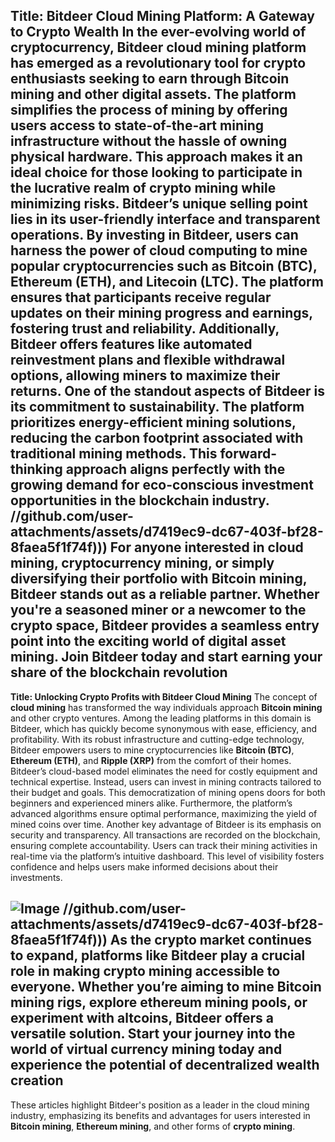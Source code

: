 **Title: Bitdeer Cloud Mining Platform: A Gateway to Crypto Wealth**
In the ever-evolving world of cryptocurrency, **Bitdeer cloud mining platform** has emerged as a revolutionary tool for crypto enthusiasts seeking to earn through **Bitcoin mining** and other digital assets. The platform simplifies the process of mining by offering users access to state-of-the-art mining infrastructure without the hassle of owning physical hardware. This approach makes it an ideal choice for those looking to participate in the lucrative realm of **crypto mining** while minimizing risks.
Bitdeer’s unique selling point lies in its user-friendly interface and transparent operations. By investing in Bitdeer, users can harness the power of cloud computing to mine popular cryptocurrencies such as **Bitcoin (BTC)**, **Ethereum (ETH)**, and **Litecoin (LTC)**. The platform ensures that participants receive regular updates on their mining progress and earnings, fostering trust and reliability. Additionally, Bitdeer offers features like automated reinvestment plans and flexible withdrawal options, allowing miners to maximize their returns.
One of the standout aspects of Bitdeer is its commitment to sustainability. The platform prioritizes energy-efficient mining solutions, reducing the carbon footprint associated with traditional mining methods. This forward-thinking approach aligns perfectly with the growing demand for eco-conscious investment opportunities in the blockchain industry.
 //github.com/user-attachments/assets/d7419ec9-dc67-403f-bf28-8faea5f1f74f)))
For anyone interested in **cloud mining**, **cryptocurrency mining**, or simply diversifying their portfolio with **Bitcoin mining**, Bitdeer stands out as a reliable partner. Whether you're a seasoned miner or a newcomer to the crypto space, Bitdeer provides a seamless entry point into the exciting world of **digital asset mining**. Join Bitdeer today and start earning your share of the blockchain revolution  
---
**Title: Unlocking Crypto Profits with Bitdeer Cloud Mining**
The concept of **cloud mining** has transformed the way individuals approach **Bitcoin mining** and other crypto ventures. Among the leading platforms in this domain is Bitdeer, which has quickly become synonymous with ease, efficiency, and profitability. With its robust infrastructure and cutting-edge technology, Bitdeer empowers users to mine cryptocurrencies like **Bitcoin (BTC)**, **Ethereum (ETH)**, and **Ripple (XRP)** from the comfort of their homes.
Bitdeer’s cloud-based model eliminates the need for costly equipment and technical expertise. Instead, users can invest in mining contracts tailored to their budget and goals. This democratization of mining opens doors for both beginners and experienced miners alike. Furthermore, the platform’s advanced algorithms ensure optimal performance, maximizing the yield of mined coins over time.
Another key advantage of Bitdeer is its emphasis on security and transparency. All transactions are recorded on the blockchain, ensuring complete accountability. Users can track their mining activities in real-time via the platform’s intuitive dashboard. This level of visibility fosters confidence and helps users make informed decisions about their investments.

![Image](https://github.com/user-attachments/assets/d7419ec9-dc67-403f-bf28-8faea5f1f74f)
 //github.com/user-attachments/assets/d7419ec9-dc67-403f-bf28-8faea5f1f74f)))
As the crypto market continues to expand, platforms like Bitdeer play a crucial role in making **crypto mining** accessible to everyone. Whether you’re aiming to mine **Bitcoin mining rigs**, explore **ethereum mining pools**, or experiment with **altcoins**, Bitdeer offers a versatile solution. Start your journey into the world of **virtual currency mining** today and experience the potential of decentralized wealth creation
--- 
These articles highlight Bitdeer's position as a leader in the cloud mining industry, emphasizing its benefits and advantages for users interested in **Bitcoin mining**, **Ethereum mining**, and other forms of **crypto mining**.
